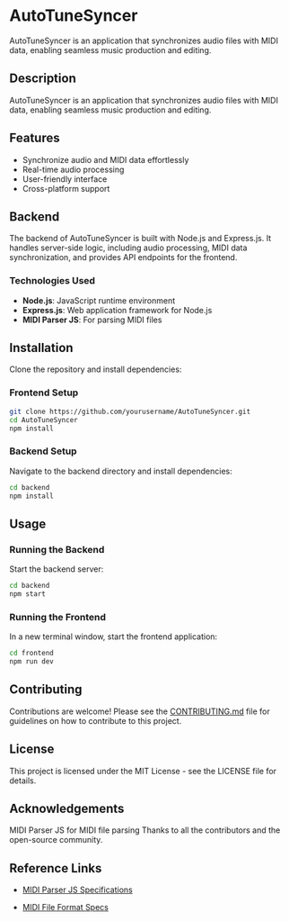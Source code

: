 # AutoTuneSyncer

AutoTuneSyncer is an application that synchronizes audio files with MIDI data, enabling seamless music production and editing.

## Description

AutoTuneSyncer is an application that synchronizes audio files with MIDI data, enabling seamless music production and editing.

## Features

- Synchronize audio and MIDI data effortlessly
- Real-time audio processing
- User-friendly interface
- Cross-platform support

## Backend

The backend of AutoTuneSyncer is built with Node.js and Express.js. It handles server-side logic, including audio processing, MIDI data synchronization, and provides API endpoints for the frontend.

### Technologies Used

- **Node.js**: JavaScript runtime environment
- **Express.js**: Web application framework for Node.js
- **MIDI Parser JS**: For parsing MIDI files

## Installation

Clone the repository and install dependencies:

### Frontend Setup

```bash
git clone https://github.com/yourusername/AutoTuneSyncer.git
cd AutoTuneSyncer
npm install
```

### Backend Setup

Navigate to the backend directory and install dependencies:

```bash
cd backend
npm install
```

## Usage

### Running the Backend

Start the backend server:

```bash
cd backend
npm start
```

### Running the Frontend

In a new terminal window, start the frontend application:

```bash
cd frontend
npm run dev
```

## Contributing

Contributions are welcome! Please see the [CONTRIBUTING.md](CONTRIBUTING.md) file for guidelines on how to contribute to this project.

## License
This project is licensed under the MIT License - see the LICENSE file for details.

## Acknowledgements
MIDI Parser JS for MIDI file parsing
Thanks to all the contributors and the open-source community.

## Reference Links

- [MIDI Parser JS Specifications](https://github.com/colxi/midi-parser-js/wiki/MIDI-File-Format-Specifications)

- [MIDI File Format Specs](https://github.com/colxi/midi-parser-js/wiki/MIDI-File-Format-Specifications)